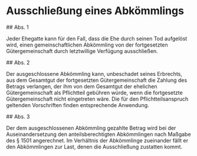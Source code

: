 # Ausschließung eines Abkömmlings



\#\# Abs. 1

 Jeder Ehegatte kann für den Fall, dass die Ehe durch seinen Tod aufgelöst wird, einen gemeinschaftlichen Abkömmling von der fortgesetzten Gütergemeinschaft durch letztwillige Verfügung ausschließen.

\#\# Abs. 2

 Der ausgeschlossene Abkömmling kann, unbeschadet seines Erbrechts, aus dem Gesamtgut der fortgesetzten Gütergemeinschaft die Zahlung des Betrags verlangen, der ihm von dem Gesamtgut der ehelichen Gütergemeinschaft als Pflichtteil gebühren würde, wenn die fortgesetzte Gütergemeinschaft nicht eingetreten wäre. Die für den Pflichtteilsanspruch geltenden Vorschriften finden entsprechende Anwendung.

\#\# Abs. 3

 Der dem ausgeschlossenen Abkömmling gezahlte Betrag wird bei der Auseinandersetzung den anteilsberechtigten Abkömmlingen nach Maßgabe des § 1501 angerechnet. Im Verhältnis der Abkömmlinge zueinander fällt er den Abkömmlingen zur Last, denen die Ausschließung zustatten kommt. 

